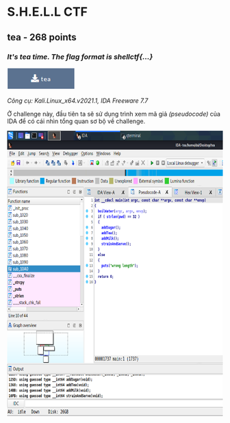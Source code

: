 # **S.H.E.L.L CTF**
## **tea** - 268 points 
### *It's tea time. The flag format is shellctf{...}*
[![Foo](/2022/shellctf/images/img_tea.PNG)](https://github.com/LaoDaiDia/CTF/blob/main/2022/shellctf/tea)

*Công cụ: Kali.Linux_x64.v2021.1, IDA Freeware 7.7*

Ở challenge này, đầu tiên ta sẽ sử dụng trình xem mã giả *(pseudocode)* của IDA để có cái nhìn tổng quan sơ bộ về challenge.

<img src="/2022/shellctf/images/img_ida_pseudocode.PNG" alt="Trình xem mã giả trong IDA" style="width:724px;height:667px;align:center">
